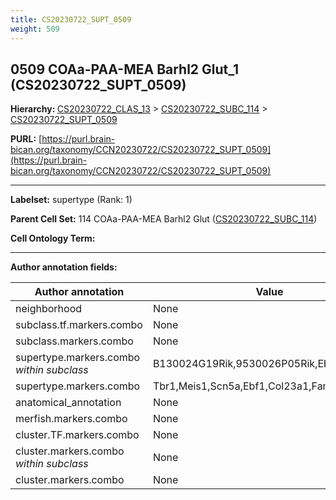 ```yaml
---
title: CS20230722_SUPT_0509
weight: 509
---
```

## 0509 COAa-PAA-MEA Barhl2 Glut_1 (CS20230722_SUPT_0509)
<b>Hierarchy: </b>
[CS20230722_CLAS_13](../CS20230722_CLAS_13) >
[CS20230722_SUBC_114](../CS20230722_SUBC_114) >
[CS20230722_SUPT_0509](../CS20230722_SUPT_0509)

**PURL:** [https://purl.brain-bican.org/taxonomy/CCN20230722/CS20230722_SUPT_0509](https://purl.brain-bican.org/taxonomy/CCN20230722/CS20230722_SUPT_0509)

---


**Labelset:** supertype (Rank: 1)

**Parent Cell Set:** 114 COAa-PAA-MEA Barhl2 Glut ([CS20230722_SUBC_114](../CS20230722_SUBC_114))



**Cell Ontology Term:** 

[MARKER GENES.]: #


---

[TRANSFERRED ANNOTATIONS.]: #


[AUTHOR ANNOTATION FIELDS.]: #


**Author annotation fields:**

| Author annotation | Value |
|-------------------|-------|
|neighborhood|None|
|subclass.tf.markers.combo|None|
|subclass.markers.combo|None|
|supertype.markers.combo _within subclass_|B130024G19Rik,9530026P05Rik,Ebf1,Otof|
|supertype.markers.combo|Tbr1,Meis1,Scn5a,Ebf1,Col23a1,Fam155a,Lmo4|
|anatomical_annotation|None|
|merfish.markers.combo|None|
|cluster.TF.markers.combo|None|
|cluster.markers.combo _within subclass_|None|
|cluster.markers.combo|None|
